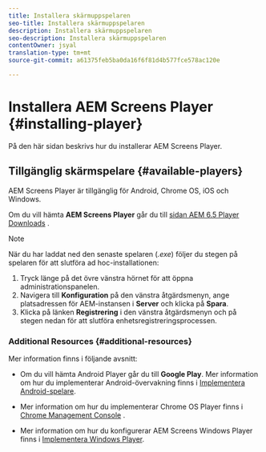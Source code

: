 ```yaml
---
title: Installera skärmuppspelaren
seo-title: Installera skärmuppspelaren
description: Installera skärmuppspelaren
seo-description: Installera skärmuppspelaren
contentOwner: jsyal
translation-type: tm+mt
source-git-commit: a61375feb5ba0da16f6f81d4b577fce578ac120e

---
```



# Installera AEM Screens Player {#installing-player}

På den här sidan beskrivs hur du installerar AEM Screens Player.

## Tillgänglig skärmspelare {#available-players}

AEM Screens Player är tillgänglig för Android, Chrome OS, iOS och Windows.

Om du vill hämta **AEM Screens Player** går du till [sidan AEM 6.5 Player Downloads](https://download.macromedia.com/screens/) .

>[!NOTE]
>
>När du har laddat ned den senaste spelaren (*.exe*) följer du stegen på spelaren för att slutföra ad hoc-installationen:
>
>1. Tryck länge på det övre vänstra hörnet för att öppna administrationspanelen.
>1. Navigera till **Konfiguration** på den vänstra åtgärdsmenyn, ange platsadressen för AEM-instansen i **Server** och klicka på **Spara**.
>1. Klicka på länken **Registrering** i den vänstra åtgärdsmenyn och på stegen nedan för att slutföra enhetsregistreringsprocessen.


### Additional Resources {#additional-resources}

Mer information finns i följande avsnitt:

* Om du vill hämta Android Player går du till **Google Play**. Mer information om hur du implementerar Android-övervakning finns i [Implementera Android-spelare](implementing-android-player.md).

* Mer information om hur du implementerar Chrome OS Player finns i [Chrome Management Console](implementing-chrome-os-player.md) .

* Mer information om hur du konfigurerar AEM Screens Windows Player finns i [Implementera Windows Player](implementing-windows-player.md).